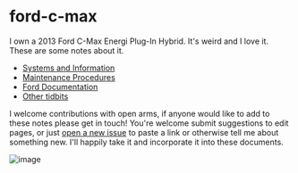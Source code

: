 # ford-c-max

I own a 2013 Ford C-Max Energi Plug-In Hybrid. It's weird and I love it. These are some notes about it.

* [Systems and Information](/systems/README.md)
* [Maintenance Procedures](/maintenance/README.md)
* [Ford Documentation](/docs/ford/README.md)
* [Other tidbits](/other)

I welcome contributions with open arms, if anyone would like to add to these notes please get in touch! You're welcome submit suggestions to edit pages, or just [open a new issue](https://github.com/Cellivar/ford-c-max/issues/new/choose) to paste a link or otherwise tell me about something new. I'll happily take it and incorporate it into these documents.

![image](https://github.com/Cellivar/ford-c-max/assets/1441553/ae0f3cb1-915e-4eb0-8c43-94b7fa72c655)

